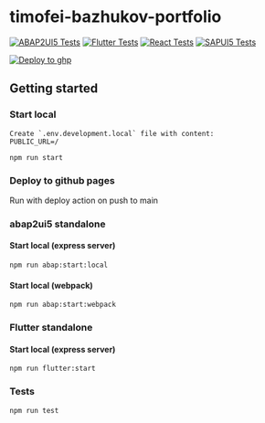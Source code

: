 # timofei-bazhukov-portfolio

[![ABAP2UI5 Tests](https://github.com/BazhukovTima/timofei-bazhukov-portfolio/actions/workflows/test_abap2ui5.yml/badge.svg)](https://github.com/BazhukovTima/timofei-bazhukov-portfolio/actions/workflows/test_abap2ui5.yml)
[![Flutter Tests](https://github.com/BazhukovTima/timofei-bazhukov-portfolio/actions/workflows/test_flutter.yml/badge.svg)](https://github.com/BazhukovTima/timofei-bazhukov-portfolio/actions/workflows/test_flutter.yml)
[![React Tests](https://github.com/BazhukovTima/timofei-bazhukov-portfolio/actions/workflows/test_react.yml/badge.svg)](https://github.com/BazhukovTima/timofei-bazhukov-portfolio/actions/workflows/test_react.yml)
[![SAPUI5 Tests](https://github.com/BazhukovTima/timofei-bazhukov-portfolio/actions/workflows/test_sapui5.yml/badge.svg)](https://github.com/BazhukovTima/timofei-bazhukov-portfolio/actions/workflows/test_sapui5.yml)

[![Deploy to ghp](https://github.com/BazhukovTima/timofei-bazhukov-portfolio/actions/workflows/deploy.yml/badge.svg)](https://github.com/BazhukovTima/timofei-bazhukov-portfolio/actions/workflows/deploy.yml)

## Getting started

### Start local
``` 
Create `.env.development.local` file with content:
PUBLIC_URL=/
``` 
``` 
npm run start 
```

### Deploy to github pages

Run with deploy action on push to main

### abap2ui5 standalone

#### Start local (express server)
```
npm run abap:start:local
```
#### Start local (webpack)
```
npm run abap:start:webpack
```


### Flutter standalone

#### Start local (express server)
```
npm run flutter:start
```


### Tests

```
npm run test
```